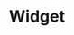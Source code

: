 ---
title: Widget
class: widget
image_path: /assets/images/products/widget.jpg
target_path: http://mylocal.sun-sentinel.com/embed
devices_path: /platform/widget?publisher=mylocal.sun-sentinel.com&width=300&height=600&adcentric=false
---